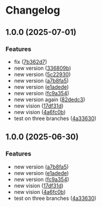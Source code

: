 # Changelog

## 1.0.0 (2025-07-01)


### Features

* fix ([7b362d7](https://github.com/robinat4am/deployment/commit/7b362d758f940413a6428bd89f1742fd06155045))
* new version ([336809b](https://github.com/robinat4am/deployment/commit/336809be65e1fd48f478f7830b4ddef0d76ecca7))
* new version ([5c22930](https://github.com/robinat4am/deployment/commit/5c229305479fa733fa499bb218a47c0264d61a8e))
* new version ([a7b8fa5](https://github.com/robinat4am/deployment/commit/a7b8fa5528d7beeaf0340920833ee686530917c4))
* new version ([e1adede](https://github.com/robinat4am/deployment/commit/e1adedeb56c54e251817566e310c311970db3096))
* new version ([fc9a354](https://github.com/robinat4am/deployment/commit/fc9a354631e5dc7d4bdfeaff7de1f4f12f205e22))
* new version again ([82dedc3](https://github.com/robinat4am/deployment/commit/82dedc36128effdae7129a71e2a11540057a02af))
* new vision ([17df31d](https://github.com/robinat4am/deployment/commit/17df31ddfec1a23d0cc76c4853f46f5b75c71f90))
* new vision ([4a6fc0b](https://github.com/robinat4am/deployment/commit/4a6fc0ba236ee03a1a3f8903f1398d40773579fe))
* test on three branches ([4a33630](https://github.com/robinat4am/deployment/commit/4a336307121eefd8e6cf6802c71df9e015a253b2))

## 1.0.0 (2025-06-30)


### Features

* new version ([a7b8fa5](https://github.com/andrewcompany87/deployment/commit/a7b8fa5528d7beeaf0340920833ee686530917c4))
* new version ([e1adede](https://github.com/andrewcompany87/deployment/commit/e1adedeb56c54e251817566e310c311970db3096))
* new version ([fc9a354](https://github.com/andrewcompany87/deployment/commit/fc9a354631e5dc7d4bdfeaff7de1f4f12f205e22))
* new vision ([17df31d](https://github.com/andrewcompany87/deployment/commit/17df31ddfec1a23d0cc76c4853f46f5b75c71f90))
* new vision ([4a6fc0b](https://github.com/andrewcompany87/deployment/commit/4a6fc0ba236ee03a1a3f8903f1398d40773579fe))
* test on three branches ([4a33630](https://github.com/andrewcompany87/deployment/commit/4a336307121eefd8e6cf6802c71df9e015a253b2))
